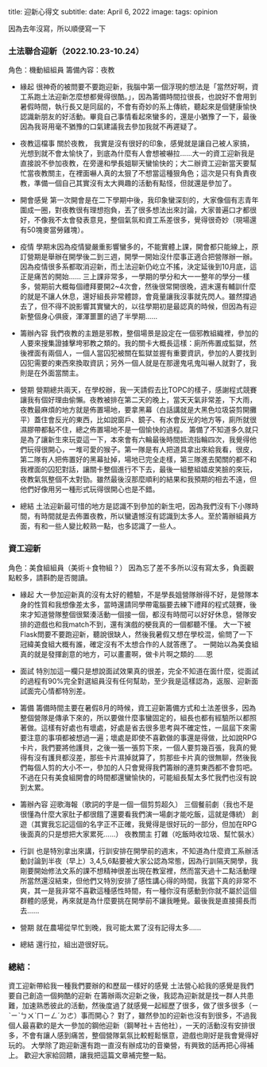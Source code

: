title: 迎新心得文
subtitle:
date: April 6, 2022
image: 
tags: opinion

因為去年沒寫，所以順便寫一下

### 土法聯合迎新（2022.10.23-10.24）
角色：機動組組員
籌備內容：夜教
- 緣起
  很神奇的被問要不要跑迎新，我腦中第一個浮現的想法是「當然好啊，資工系跑土法迎新怎麼想都覺得很酷。」，因為籌備時間拉很長，也說好不會用到暑假時間，執行長又是同屆的，不會有奇妙的系上傳統，聽起來是個健康愉快認識新朋友的好活動。畢竟自己事情看起來蠻多的，還是小猶豫了一下，最後因為我哥用毫不猶豫的口氣建議我去參加我就不再遲疑了。

- 夜教這檔事
  關於夜教， 我實是沒有很好的印象，感覺就是讓自己被人家搞，光想到就不會太愉快了，到底為什麼有人會想被嚇拉......大一的資工迎新我是直接說不參加夜教，在旁邊和學長姐聊天蠻愉快的；大二辦資工迎新當天要幫忙當夜教關主，在裡面嚇人真的太狠了不想當這種狠角色；這次是只有負責夜教，準備一個自己其實沒有太大興趣的活動有點怪，但就還是參加了。

- 開會感覺
  第一次開會是在二下學期中後，我印象蠻深刻的，大家像個有志青年圍成一圈，對夜教很有理想抱負，丟了很多想法出來討論，大家普遍口才都很好，不像我不太會發表意見，整個氣氛和資工系差很多，覺得很奇妙（現場還有50塊麥當勞雞塊）。

- 疫情
  學期末因為疫情變嚴重影響蠻多的，不能實體上課，開會都只能線上，原訂營期是舉辦在開學後二到三週，開學一開始沒什麼事正適合把營隊辦一辦。因為疫情很多系都取消迎新，而土法迎新仍屹立不搖，決定延後到10月底，這正是痛苦的開始……
  三上課非常多，一學期的學分和大一一整年的學分一樣多，營期前大概每個禮拜要開2~4次會，然後很常開很晚，週末還有輔訓什麼的就是不讓人休息，還好組長非常體諒，會竟量讓我沒事就先閃人。雖然撐過去了，但不得不說影響其實蠻大的，以往學期初是最認真的時候，但因為有迎新整個身心俱疲，渾渾噩噩的過了半學期......

- 籌辦內容
  我們夜教的主題是邪教，整個場景是設定在一個邪教組織裡，參加的人要來搜集證據擊垮邪教之類的。我的關卡大概長這樣：廁所佈置成監獄，然後裡面有兩個人，一個人當囚犯被關在監獄並握有重要資訊，參加的人要找到囚犯需要的東西來換取資訊；另外一個人就是在那邊鬼吼鬼叫嚇人就對了，我則是在外面當關主。

- 營期
  營期總共兩天，在學校辦，我一天請假去比TOPC的樣子，感謝程式競賽讓我有個好理由偷懶。夜教被排在第二天的晚上，當天天氣非常差，下大雨，夜教最麻煩的地方就是佈置場地，要拿黑幕（白話講就是大黑色垃圾袋剪開攤平）蓋住會反光的東西，比如說窗戶、鏡子、有水會反光的地方等，廁所就很濕膠帶都黏不住，總之佈置場地不是一個愉快的過程。
  籌備了不知道多久就只是為了讓新生來玩耍這一下，本來會有六輪最後時間抵流指輪四次，我覺得他們玩得很開心，一堆可愛的猴子。第一隊是有人把道具拿出來給我看，很皮，第二隊有人把佈置好的黑幕扯掉，場地已完全走樣，第三隊進去闖關的都不和我裡面的囚犯對話，讓關卡整個進行不下去，最後一組整組嬉皮笑臉的來玩，夜教氣氛整個不太對勁。雖然最後沒那麼順利的結果和我預期的相去不遠，但他們好像用另一種形式玩得很開心也是不錯。
- 總結
  土法迎新最可惜的地方是認識不到參加的新生吧，因為我們沒有下小隊時間，有時間就是去佈置夜教，所以蠻遺憾沒有認識到太多人。至於籌辦組員方面，有和一些人變比較熟一點，也多認識了一些人。

### 資工迎新
角色：美食組組員（美術＋食物組？）
因為忘了差不多所以沒有寫太多，負面觀點較多，請斟酌是否閱讀。

- 緣起
  大一參加迎新真的沒有太好的體驗，不是學長姐營隊辦得不好，是營隊本身的性質和我想像差太多，當時還請同學帶電腦要去練下禮拜的程式競賽，後來才知道營隊整個很緊湊活動一個接一個，都沒有時間可以好好休息，營隊安排的遊戲也和我match不到，還有演戲的梗我真的一個都聽不懂。
  大一下被Flask問要不要跑迎新，聽說很缺人，然後我暑假又想在學校混，偷問了一下冠緯美食組大概有誰，確定沒有不太想合作的人就答應了。
  一開始以為美食組真的就是發揮創意的地方，可以畫畫啊，做卡片啊之類的......恩

- 面試
  特別加這一欄只是想說面試效果真的很差，完全不知道在面什麼，從面試的過程有90%完全對選組員沒有任何幫助，至少我是這樣認為，返服、迎新面試面完心情都特別差。

- 籌備
  籌備時間主要在暑假8月的時候，資工迎新籌備方式和土法差很多，因為整個營隊是傳承下來的，所以要做什麼事蠻固定的，組長也都有經驗所以都照著做。這樣有好處也有壞處，好處是省去很多思考與不確定性，一屆屆下來需要注意的事項都被想過一遍；壞處是即使不喜歡做的事還是得做，比如說RPG卡片，我們要將他護貝，之後一張一張剪下來，一個人要剪幾百張，我真的覺得有沒有護貝都沒差，那些卡片濕掉就算了，剪那些卡片真的很無聊，然後我們每個人剪的大小不一，參加的人只會覺得我們籌辦的連剪東西都不會剪吧。不過在只有美食組開會的時間都還蠻愉快的，可能組長幫太多忙我們也沒有說到太累。

- 籌辦內容
  迎歌海報（歌詞的字是一個一個剪剪超久）
  三個餐前劇（我也不是很懂為什麼大家肚子都很餓了還要看我們演一場劇才能吃飯，這就是傳統）
  創遊（其實我忘記這個的名字正不正確，我覺得是很好玩的一部分，但加在RPG後面真的只是想把大家累死......）
  夜教關主
  打雜（吃飯時收垃圾、幫忙裝水）
- 行訓
  也是特別拿出來講，行訓安排在開學前的週末，不知道為什麼資工系辦活動討論到半夜（早上）3,4,5,6點要被大家公認為常態，因為行訓隔天開學，我剛要開始修法文系的課不想精神很差出現在教室裡，然而當天過十二點活動理所當然還沒結束，但他們又特別安排了感性講心得的時間，我當下真的非常不爽，其一是我非常不喜歡這種感性時間，有一種你沒有感動到你就不屬於這個群體的感覺，再來就是為什麼要挑在開學前不讓我睡覺。最後我是直接揚長而去......
- 營期
  就在農場從早忙到晚，我可能太累了沒有記得太多......
- 總結
  還行拉，組出遊很好玩。



### 總結：
資工迎新帶給我一種我們要辦的和歷屆一樣好的感覺
土法營心給我的感覺是我們要自己創造一個夠酷的迎新
在籌辦兩次迎新之後，我認為迎新就是找一群人共患難，加速熟悉彼此的活動，然後度過了就感覺一起經歷了很多，做了很多很多（ㄧˋㄧˋㄅㄨˋㄇㄧㄥˊㄉㄜ）事而開心？
對了，雖然參加的迎新也沒有到很多，不過我個人最喜歡的是大一參加的鋼他迎新（鋼琴社＋吉他社），一天的活動沒有安排很多，不會有讓人感到痛苦，整個營隊氣氛比較輕鬆愜意，遊戲也剛好是我會覺得好玩的。
大學除了跑迎新還有跑一直沒有辦成功的音樂營，有興致的話再把心得補上。
歡迎大家給回饋，讓我把這篇文章補完整一點。
